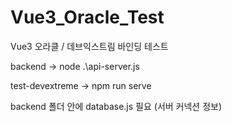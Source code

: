 # Vue3_Oracle_Test
Vue3 오라클 / 데브익스트림 바인딩 테스트

backend -> node .\api-server.js

test-devextreme -> npm run serve

backend 폴더 안에 database.js 필요 (서버 커넥션 정보)

